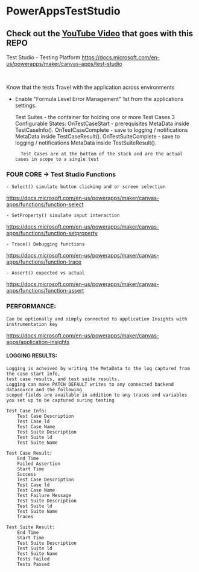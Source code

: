 # PowerAppsTestStudio

## Check out the [YouTube Video](https://youtu.be/t6eddlmxtXE) that goes with this REPO
Test Studio - Testing Platform
https://docs.microsoft.com/en-us/powerapps/maker/canvas-apps/test-studio

<p>&nbsp;</p>

Know that the tests Travel with the application across environments
* Enable "Formula Level Error Management" 1st from the applications settings.
	
	Test Suites - the container for holding one or more Test Cases
		3 Configurable States:
			OnTestCaseStart - prerequisites
				MetaData inside TestCaseInfo().
			OnTestCaseComplete - save to logging / notifications
				MetaData inside TestCaseResult().
			OnTestSuiteComplete  - save to logging / notifications
				MetaData inside TestSuiteResult().
		
		Test Cases are at the bottom of the stack and are the actual cases in scope to a single test

### FOUR CORE -> Test Studio Functions 
	- Select() simulate button clicking and or screen selection
   https://docs.microsoft.com/en-us/powerapps/maker/canvas-apps/functions/function-select
	
	- SetProperty() simulate input interaction
   https://docs.microsoft.com/en-us/powerapps/maker/canvas-apps/functions/function-setproperty
		
	- Trace() Debugging functions
   https://docs.microsoft.com/en-us/powerapps/maker/canvas-apps/functions/function-trace
		
	- Assert() expected vs actual	
   https://docs.microsoft.com/en-us/powerapps/maker/canvas-apps/functions/function-assert
		

### PERFORMANCE:
	Can be optionally and simply connected to application Insights with instrumentation key
  https://docs.microsoft.com/en-us/powerapps/maker/canvas-apps/application-insights	


#### LOGGING RESULTS: 
	Logging is acheived by writing the MetaData to the log captured from the case start info, 
	test case results, and test suite results.
	Logging can make PATCH DEFAULT writes to any connected backend datasource and the following 
	scoped fields are available in addition to any traces and variables you set up to be captured suring testing
	
	Test Case Info:
		Test Case Description
		Test Case ld
		Test Case Name
		Test Suite Description
		Test Suite ld
		Test Suite Name

	Test Case Result:
		End Time
		Failed Assertion
		Start Time
		Success
		Test Case Description
		Test Case ld
		Test Case Name
		Test Failure Message
		Test Suite Description
		Test Suite ld
		Test Suite Name
		Traces
		
	Test Suite Result:
		End Time
		Start Time
		Test Suite Description
		Test Suite ld
		Test Suite Name
		Tests Failed
		Tests Passed		
